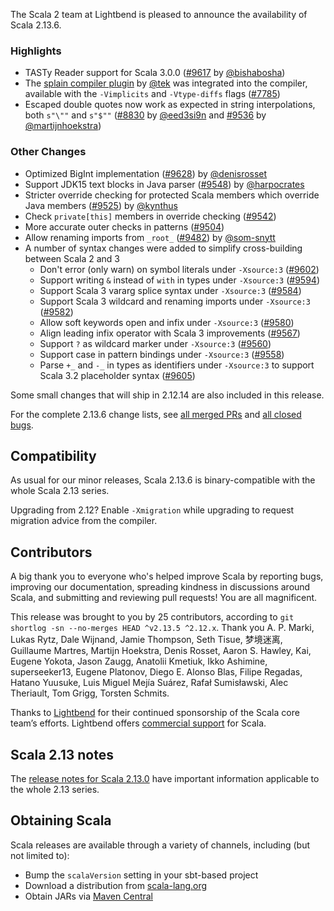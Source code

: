 The Scala 2 team at Lightbend is pleased to announce the availability of Scala 2.13.6.

### Highlights

* TASTy Reader support for Scala 3.0.0 ([#9617](https://github.com/scala/scala/pull/9617) by [@bishabosha](https://github.com/bishabosha))
* The [splain compiler plugin](https://github.com/tek/splain) by [@tek](https://github.com/tek) was integrated into the compiler, available with the `-Vimplicits` and `-Vtype-diffs` flags ([#7785](https://github.com/scala/scala/pull/7785]))
* Escaped double quotes now work as expected in string interpolations, both `s"\""` and `s"$""` ([#8830](https://github.com/scala/scala/pull/8830) by [@eed3si9n](https://github.com/eed3si9n) and [#9536](https://github.com/scala/scala/pull/9536) by [@martijnhoekstra](https://github.com/martijnhoekstra))

### Other Changes

* Optimized BigInt implementation ([#9628](https://github.com/scala/scala/pull/9628)) by [@denisrosset](https://github.com/denisrosset)
* Support JDK15 text blocks in Java parser ([#9548](https://github.com/scala/scala/pull/9548)) by [@harpocrates](https://github.com/harpocrates)
* Stricter override checking for protected Scala members which override Java members ([#9525](https://github.com/scala/scala/pull/9525)) by [@kynthus](https://github.com/kynthus)
* Check `private[this]` members in override checking ([#9542](https://github.com/scala/scala/pull/9542))
* More accurate outer checks in patterns ([#9504](https://github.com/scala/scala/pull/9504))
* Allow renaming imports from `_root_` ([#9482](https://github.com/scala/scala/pull/9482)) by [@som-snytt](https://github.com/som-snytt)
* A number of syntax changes were added to simplify cross-building between Scala 2 and 3
  * Don't error (only warn) on symbol literals under `-Xsource:3` ([#9602](https://github.com/scala/scala/pull/9602))
  * Support writing `&` instead of `with` in types under `-Xsource:3` ([#9594](https://github.com/scala/scala/pull/9594))
  * Support Scala 3 vararg splice syntax under `-Xsource:3` ([#9584](https://github.com/scala/scala/pull/9584))
  * Support Scala 3 wildcard and renaming imports under `-Xsource:3` ([#9582](https://github.com/scala/scala/pull/9582))
  * Allow soft keywords open and infix under `-Xsource:3` ([#9580](https://github.com/scala/scala/pull/9580))
  * Align leading infix operator with Scala 3 improvements ([#9567](https://github.com/scala/scala/pull/9567))
  * Support `?` as wildcard marker under `-Xsource:3` ([#9560](https://github.com/scala/scala/pull/9560))
  * Support case in pattern bindings under `-Xsource:3` ([#9558](https://github.com/scala/scala/pull/9558))
  * Parse `+_` and `-_` in types as identifiers under `-Xsource:3` to support Scala 3.2 placeholder syntax ([#9605](https://github.com/scala/scala/pull/9605))

Some small changes that will ship in 2.12.14 are also included in this release.

For the complete 2.13.6 change lists, see [all merged PRs](https://github.com/scala/scala/pulls?q=is%3Amerged%20milestone%3A2.13.6) and [all closed bugs](https://github.com/scala/bug/issues?utf8=%E2%9C%93&q=is%3Aclosed+milestone%3A2.13.6).

## Compatibility

As usual for our minor releases, Scala 2.13.6 is binary-compatible with the whole Scala 2.13 series.

Upgrading from 2.12? Enable `-Xmigration` while upgrading to request migration advice from the compiler.

## Contributors

A big thank you to everyone who's helped improve Scala by reporting bugs, improving our documentation, spreading kindness in discussions around Scala, and submitting and reviewing pull requests! You are all magnificent.

This release was brought to you by 25 contributors, according to `git shortlog -sn --no-merges HEAD ^v2.13.5 ^2.12.x`. Thank you A. P. Marki, Lukas Rytz, Dale Wijnand, Jamie Thompson, Seth Tisue, 梦境迷离, Guillaume Martres, Martijn Hoekstra, Denis Rosset, Aaron S. Hawley, Kai, Eugene Yokota, Jason Zaugg, Anatolii Kmetiuk, Ikko Ashimine, superseeker13, Eugene Platonov, Diego E. Alonso Blas, Filipe Regadas, Hatano Yuusuke, Luis Miguel Mejía Suárez, Rafał Sumisławski, Alec Theriault, Tom Grigg, Torsten Schmits.

Thanks to [Lightbend](https://www.lightbend.com/scala) for their continued sponsorship of the Scala core team’s efforts. Lightbend offers [commercial support](https://www.lightbend.com/lightbend-platform-subscription) for Scala.

## Scala 2.13 notes

The [release notes for Scala 2.13.0](https://github.com/scala/scala/releases/v2.13.0) have important information applicable to the whole 2.13 series.

## Obtaining Scala

Scala releases are available through a variety of channels, including (but not limited to):

* Bump the `scalaVersion` setting in your sbt-based project
* Download a distribution from [scala-lang.org](http://scala-lang.org/download/2.13.6.html)
* Obtain JARs via [Maven Central](http://search.maven.org/#search%7Cga%7C1%7Cg%3A%22org.scala-lang%22%20AND%20v%3A%222.13.6%22)
